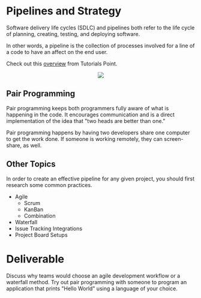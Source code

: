# Pipelines and Strategy

Software delivery life cycles (SDLC) and pipelines both refer to the life cycle of planning, creating, testing, and deploying software.

In other words, a pipeline is the collection of processes involved for a line of a code to have an affect on the end user.

Check out this [overview](https://www.tutorialspoint.com/sdlc/sdlc_overview.htm) from Tutorials Point.

<center>

  ![](../img/deploy.png)

</center>

## Pair Programming

Pair programming keeps both programmers fully aware of what is happening in the code. It encourages communication and is a direct implementation of the idea that "two heads are better than one."

Pair programming happens by having two developers share one computer to get the work done. If someone is working remotely, they can screen-share, as well.

## Other Topics

In order to create an effective pipeline for any given project, you should first research some common practices.

 - Agile
   - Scrum
   - KanBan
   - Combination
 - Waterfall
 - Issue Tracking Integrations
 - Project Board Setups

# Deliverable

Discuss why teams would choose an agile development workflow or a waterfall method. Try out pair programming with someone to program an application that prints "Hello World" using a language of your choice.
